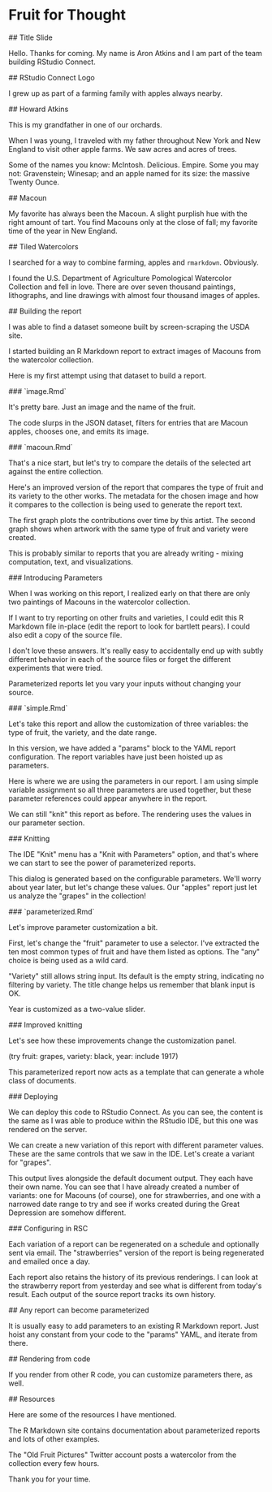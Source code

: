 # Fruit for Thought

<div class="slide">
## Title Slide

Hello. Thanks for coming. My name is Aron Atkins and I am part of the team
building RStudio Connect.
</div>


<div class="slide">
## RStudio Connect Logo

I grew up as part of a farming family with apples always nearby.
</div>


<div class="slide">
## Howard Atkins

This is my grandfather in one of our orchards.

When I was young, I traveled with my father throughout New York and New
England to visit other apple farms. We saw acres and acres of trees.

Some of the names you know: McIntosh. Delicious. Empire. Some you may not:
Gravenstein; Winesap; and an apple named for its size: the massive Twenty
Ounce.
</div>


<div class="slide">
## Macoun

My favorite has always been the Macoun. A slight purplish hue with the right
amount of tart. You find Macouns only at the close of fall; my favorite time
of the year in New England.
</div>


<div class="slide">
## Tiled Watercolors

I searched for a way to combine farming, apples and `rmarkdown`. Obviously.

I found the U.S. Department of Agriculture Pomological Watercolor Collection
and fell in love. There are over seven thousand paintings, lithographs, and
line drawings with almost four thousand images of apples.
</div>


<div class="slide">
## Building the report
    
I was able to find a dataset someone built by screen-scraping the USDA site.
    
I started building an R Markdown report to extract images of Macouns from the
watercolor collection.
    
Here is my first attempt using that dataset to build a report.
</div>
    

<div class="slide">
### `image.Rmd`
    
It's pretty bare. Just an image and the name of the fruit.
    
The code slurps in the JSON dataset, filters for entries that are Macoun
apples, chooses one, and emits its image.
</div>


<div class="slide">
### `macoun.Rmd`
    
That's a nice start, but let's try to compare the details of the selected art
against the entire collection.
    
Here's an improved version of the report that compares the type of fruit and
its variety to the other works. The metadata for the chosen image and how it
compares to the collection is being used to generate the report text.

The first graph plots the contributions over time by this artist. The second
graph shows when artwork with the same type of fruit and variety were created.

This is probably similar to reports that you are already writing - mixing
computation, text, and visualizations.
</div>
    

<div class="slide">
### Introducing Parameters
    
When I was working on this report, I realized early on that there are only two
paintings of Macouns in the watercolor collection.

If I want to try reporting on other fruits and varieties, I could edit this R
Markdown file in-place (edit the report to look for bartlett pears). I could
also edit a copy of the source file.
    
I don't love these answers. It's really easy to accidentally end up with subtly
different behavior in each of the source files or forget the different
experiments that were tried.
    
Parameterized reports let you vary your inputs without changing your source.
</div>

    
<div class="slide">
### `simple.Rmd`
    
Let's take this report and allow the customization of three variables: the
type of fruit, the variety, and the date range.

In this version, we have added a "params" block to the YAML report
configuration. The report variables have just been hoisted up as parameters.

Here is where we are using the parameters in our report. I am using simple
variable assignment so all three parameters are used together, but these
parameter references could appear anywhere in the report.
    
We can still "knit" this report as before. The rendering uses the values in
our parameter section.
</div>
    
    
<div class="slide">
### Knitting
    
The IDE "Knit" menu has a "Knit with Parameters" option, and that's where we
can start to see the power of parameterized reports.
    
This dialog is generated based on the configurable parameters. We'll worry
about year later, but let's change these values. Our "apples" report just let
us analyze the "grapes" in the collection!
</div>
    
    
<div class="slide">
### `parameterized.Rmd`
    
Let's improve parameter customization a bit.
    
First, let's change the "fruit" parameter to use a selector. I've extracted
the ten most common types of fruit and have them listed as options. The "any"
choice is being used as a wild card.
    
"Variety" still allows string input. Its default is the empty string,
indicating no filtering by variety. The title change helps us remember that
blank input is OK.
    
Year is customized as a two-value slider.
</div>
    

<div class="slide">
### Improved knitting
    
Let's see how these improvements change the customization panel.

(try fruit: grapes, variety: black, year: include 1917)
    
This parameterized report now acts as a template that can generate a whole
class of documents.
</div>
    

<div class="slide">
### Deploying
    
We can deploy this code to RStudio Connect. As you can see, the content is the
same as I was able to produce within the RStudio IDE, but this one was
rendered on the server.
    
We can create a new variation of this report with different parameter values.
These are the same controls that we saw in the IDE. Let's create a variant for
"grapes".
    
This output lives alongside the default document output. They each have their
own name. You can see that I have already created a number of variants: one
for Macouns (of course), one for strawberries, and one with a narrowed date
range to try and see if works created during the Great Depression are somehow
different.
</div>
    

<div class="slide">
### Configuring in RSC
    
Each variation of a report can be regenerated on a schedule and optionally
sent via email. The "strawberries" version of the report is being regenerated
and emailed once a day. 
    
Each report also retains the history of its previous renderings. I can look at
the strawberry report from yesterday and see what is different from today's
result. Each output of the source report tracks its own history.
</div>
    
    
<div class="slide">
## Any report can become parameterized

It is usually easy to add parameters to an existing R Markdown report. Just
hoist any constant from your code to the "params" YAML, and iterate from
there.
</div>


<div class="slide">
## Rendering from code

If you render from other R code, you can customize parameters there, as well.
</div>


<div class="slide">
## Resources

Here are some of the resources I have mentioned.

The R Markdown site contains documentation about parameterized reports and
lots of other examples.

The "Old Fruit Pictures" Twitter account posts a watercolor from the
collection every few hours.

Thank you for your time.
</div>
